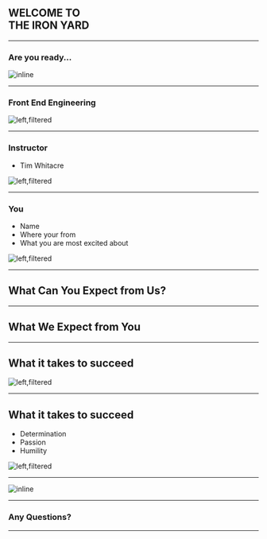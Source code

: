 ## WELCOME TO <br > THE IRON YARD

---

### Are you ready...

![inline](images/shaq.gif)

---

### Front End Engineering

![left,filtered](images/internet.png)

---

### Instructor

* Tim Whitacre

![left,filtered](images/internet.png)

---

### You

* Name
* Where your from
* What you are most excited about

![left,filtered](images/internet.png)

---

## What Can You Expect from Us?

---

## What We Expect from You

---


## What it takes to succeed

![left,filtered](images/corgi.jpg)

---

## What it takes to succeed

- Determination
- Passion
- Humility

![left,filtered](images/corgi.jpg)

---

![inline](images/coffee.gif)

---

### Any Questions?

---